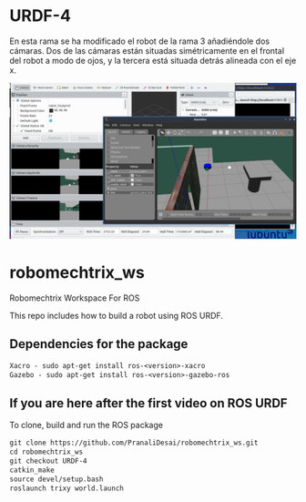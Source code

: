 # URDF-4
En esta rama se ha modificado el robot de la rama 3 añadiéndole dos cámaras.
Dos de las cámaras están situadas simétricamente en el frontal del robot a
modo de ojos, y la tercera está situada detrás alineada con el eje x.

![Captura](Robomechtrix-4.png)

# robomechtrix_ws
Robomechtrix Workspace For ROS

This repo includes how to build a robot using ROS URDF.

## Dependencies for the package

```
Xacro - sudo apt-get install ros-<version>-xacro
Gazebo - sudo apt-get install ros-<version>-gazebo-ros
```

## If you are here after the first video on ROS URDF
To clone, build and run the ROS package
```
git clone https://github.com/PranaliDesai/robomechtrix_ws.git
cd robomechtrix_ws
git checkout URDF-4
catkin_make
source devel/setup.bash
roslaunch trixy world.launch
```
